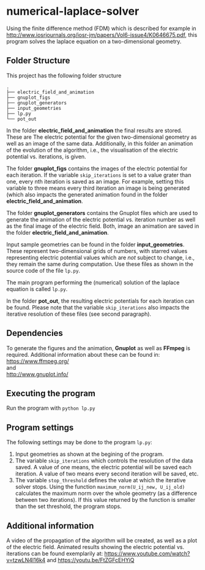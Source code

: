 # numerical-laplace-solver

Using the finite difference method (FDM) which is described for example in
<http://www.iosrjournals.org/iosr-jm/papers/Vol6-issue4/K0646675.pdf>, this program solves the laplace equation on a two-dimensional geometry.

## Folder Structure

This project has the following folder structure
```
.
├── electric_field_and_animation
├── gnuplot_figs
├── gnuplot_generators
├── input_geometries
├── lp.py
└── pot_out
```
In the folder **electric_field_and_animation** the final results are stored. These are The electric potential for the given two-dimensional geometry as well as an image of the same data. Additionally, in this folder an animation of the evolution of the algorithm, i.e., the visualisation of the electric potential vs. iterations, is given.  

The folder **gnuplot_figs** contains the images of the electric potential for each iteration. If the variable `skip_iterations` is set to a value grater than one, every nth iteration is saved as an image. For example, setting this variable to three means every third iteration an image is being generated (which also impacts the generated animation found in the folder **electric_field_and_animation**.  

The folder **gnuplot_generators** contains the Gnuplot files which are used to generate the animation of the electric potential vs. iteration number as well as the final image of the electric field. Both, image an animation are saved in the folder **electric_field_and_animation**.  

Input sample geometries can be found in the folder **input_geometries**. These represent two-dimensional grids of numbers, with starred values representing electric potential values which are _not_ subject to change, i.e., they remain the same during computation. Use these files as shown in the source code of the file `lp.py`.  

The main program performing the (numerical) solution of the laplace equation is called `lp.py`.  

In the folder **pot_out**, the resulting electric potentials for each iteration can be found. Please note that the variable `skip_iterations` also impacts the iterative resolution of these files (see second paragraph).

## Dependencies

To generate the figures and the animation, **Gnuplot** as well as **FFmpeg** is required. Additional information about these can be found in:  
<https://www.ffmpeg.org/>  
and  
<http://www.gnuplot.info/>  

## Executing the program

Run the program with `python lp.py`

## Program settings

The following settings may be done to the program `lp.py`:
1. Input geometries as shown at the begining of the program.
2. The variable `skip_iterations` which controls the resolution of the data saved. A value of one means, the electric potential will be saved each iteration. A value of two means every second iteration will be saved, etc.
3. The variable `stop_threshold` defines the value at which the iterative solver stops. Using the function `maximum_norm(U_ij_new, U_ij_old)` calculates the maximum norm over the whole geometry (as a difference between two iterations). If this value returned by the function is smaller than the set threshold, the program stops.

## Additional information

A video of the propagation of the algorithm will be created, as well as a plot of the electric field. Animated results showing the electric potential vs. iterations can be found exemplarily at: <https://www.youtube.com/watch?v=tzwLN4l16k4> and <https://youtu.be/FtZGFcEHYiQ>
